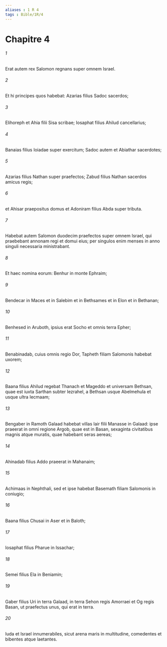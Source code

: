 ```yaml
---
aliases : 1 R 4
tags : Bible/1R/4
---
```


# Chapitre 4

###### 1
Erat autem rex Salomon regnans super omnem Israel. 
###### 2
Et hi principes quos habebat: Azarias filius Sadoc sacerdos; 
###### 3
Elihoreph et Ahia filii Sisa scribae; Iosaphat filius Ahilud cancellarius; 
###### 4
Banaias filius Ioiadae super exercitum; Sadoc autem et Abiathar sacerdotes; 
###### 5
Azarias filius Nathan super praefectos; Zabud filius Nathan sacerdos amicus regis; 
###### 6
et Ahisar praepositus domus et Adoniram filius Abda super tributa.
###### 7
Habebat autem Salomon duodecim praefectos super omnem Israel, qui praebebant annonam regi et domui eius; per singulos enim menses in anno singuli necessaria ministrabant. 
###### 8
Et haec nomina eorum: Benhur in monte Ephraim; 
###### 9
Bendecar in Maces et in Salebim et in Bethsames et in Elon et in Bethanan; 
###### 10
Benhesed in Aruboth, ipsius erat Socho et omnis terra Epher; 
###### 11
Benabinadab, cuius omnis regio Dor, Tapheth filiam Salomonis habebat uxorem; 
###### 12
Baana filius Ahilud regebat Thanach et Mageddo et universam Bethsan, quae est iuxta Sarthan subter Iezrahel, a Bethsan usque Abelmehula et usque ultra Iecmaam; 
###### 13
Bengaber in Ramoth Galaad habebat villas Iair filii Manasse in Galaad: ipse praeerat in omni regione Argob, quae est in Basan, sexaginta civitatibus magnis atque muratis, quae habebant seras aereas; 
###### 14
Ahinadab filius Addo praeerat in Mahanaim; 
###### 15
Achimaas in Nephthali, sed et ipse habebat Basemath filiam Salomonis in coniugio; 
###### 16
Baana filius Chusai in Aser et in Baloth; 
###### 17
Iosaphat filius Pharue in Issachar; 
###### 18
Semei filius Ela in Beniamin; 
###### 19
Gaber filius Uri in terra Galaad, in terra Sehon regis Amorraei et Og regis Basan, ut praefectus unus, qui erat in terra.
###### 20
Iuda et Israel innumerabiles, sicut arena maris in multitudine, comedentes et bibentes atque laetantes.

